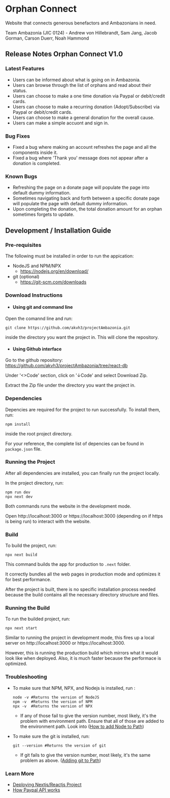 # Orphan Connect
Website that connects generous benefactors and Ambazonians in need.

Team Ambazonia (JIC 0124) - Andrew von Hillebrandt, Sam Jang, Jacob Gorman, Carson Duerr, Noah Hammond

## Release Notes Orphan Connect V1.0

### Latest Features

- Users can be informed about what is going on in Ambazonia.
- Users can browse through the list of orphans and read about their status.
- Users can choose to make a one time donation via Paypal or debit/credit cards.
- Users can choose to make a recurring donation (Adopt/Subscribe) via Paypal or debit/credit cards.
- Users can choose to make a general donation for the overall cause.
- Users can make a simple accuont and sign in.

### Bug Fixes

- Fixed a bug where making an account refreshes the page and all the components inside it.
- Fixed a bug where 'Thank you' message does not appear after a donation is completed.

### Known Bugs

- Refreshing the page on a donate page will populate the page into default dummy information.
- Sometimes navigating back and forth between a specific donate page will populate the page with default dummy information.
- Upon completing the donation, the total donation amount for an orphan sometimes forgets to update.

## Development / Installation Guide

### Pre-requisites
The following must be installed in order to run the appication:
- NodeJS and NPM/NPX
  - https://nodejs.org/en/download/
- git (optional)
  - https://git-scm.com/downloads
  
### Download Instructions

- #### Using git and command line
Open the comannd line and run:

    git clone https://github.com/akvh3/projectAmbazonia.git
    
inside the directory you want the project in. This will clone the repository.
- #### Using Github interface
Go to the github repository: https://github.com/akvh3/projectAmbazonia/tree/react-db

Under '<>Code' section, click on '&#8595;Code' and select Download Zip.

Extract the Zip file under the directory you want the project in.

### Dependencies
Depencies are required for the project to run successfully.
To install them, run:

    npm install
    
inside the root project directory.

For your reference, the complete list of depencies can be found in `package.json` file.

### Running the Project
After all dependencies are installed, you can finally run the project locally.

In the project directory, run:

    npm run dev
    npx next dev
    
Both commands runs the website in the development mode.

Open http://localhost:3000 or https://localhost:3000 (depending on if https is being run) to interact with the website.

### Build
To build the project, run:

    npx next build
    
This command builds the app for production to `.next` folder.

It correctly bundles all the web pages in production mode and optimizes it for best performance.

After the project is built, there is no specific installation process needed because the build contains all the necessary directory structure and files.

### Running the Build
To run the builded project, run:

    npx next start
    
Similar to running the project in development mode, this fires up a local server on http://localhost:3000 or https://localhost:3000.

However, this is running the production build which mirrors what it would look like when deployed. Also, it is much faster because the performace is optimized.

### Troubleshooting
- To make sure that NPM, NPX, and Nodejs is installed, run :

      node -v #Returns the version of NodeJS
      npm -v  #Returns the version of NPM
      npx -v  #Returns the version of NPX
    
    - If any of those fail to give the version number, most likely, it's the problem with environment path. Ensure that all of those are added to the environment path. Look into ([How to add Node to Path](https://stackoverflow.com/questions/27864040/fixing-npm-path-in-windows-8-and-10#:~:text=Search%20for%20Environment%20Variables%20in,nodejs%5Cnode_modules%5Cnpm%5Cbin))
    
- To make sure the git is installed, run:

      git --version #Returns the version of git

    - If git fails to give the version number, most likely, it's the same problem as above. ([Adding git to Path](https://stackoverflow.com/questions/26620312/git-installing-git-in-path-with-github-client-for-windows))

### Learn More
- [Deploying Nextjs/Reactjs Project](https://nextjs.org/docs/deployment)
- [How Paypal API works](https://developer.paypal.com/docs/api/overview/)
